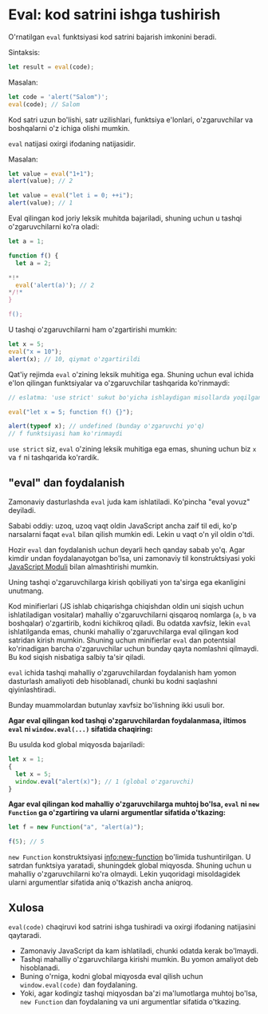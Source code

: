 # Eval: kod satrini ishga tushirish

O'rnatilgan `eval` funktsiyasi kod satrini bajarish imkonini beradi.

Sintaksis:

```js
let result = eval(code);
```

Masalan:

```js run
let code = 'alert("Salom")';
eval(code); // Salom
```

Kod satri uzun bo'lishi, satr uzilishlari, funktsiya e'lonlari, o'zgaruvchilar va boshqalarni o'z ichiga olishi mumkin.

`eval` natijasi oxirgi ifodaning natijasidir.

Masalan:

```js run
let value = eval("1+1");
alert(value); // 2
```

```js run
let value = eval("let i = 0; ++i");
alert(value); // 1
```

Eval qilingan kod joriy leksik muhitda bajariladi, shuning uchun u tashqi o'zgaruvchilarni ko'ra oladi:

```js run no-beautify
let a = 1;

function f() {
  let a = 2;

*!*
  eval('alert(a)'); // 2
*/!*
}

f();
```

U tashqi o'zgaruvchilarni ham o'zgartirishi mumkin:

```js untrusted refresh run
let x = 5;
eval("x = 10");
alert(x); // 10, qiymat o'zgartirildi
```

Qat'iy rejimda `eval` o'zining leksik muhitiga ega. Shuning uchun eval ichida e'lon qilingan funktsiyalar va o'zgaruvchilar tashqarida ko'rinmaydi:

```js untrusted refresh run
// eslatma: 'use strict' sukut bo'yicha ishlaydigan misollarda yoqilgan

eval("let x = 5; function f() {}");

alert(typeof x); // undefined (bunday o'zgaruvchi yo'q)
// f funktsiyasi ham ko'rinmaydi
```

`use strict` siz, `eval` o'zining leksik muhitiga ega emas, shuning uchun biz `x` va `f` ni tashqarida ko'rardik.

## "eval" dan foydalanish

Zamonaviy dasturlashda `eval` juda kam ishlatiladi. Ko'pincha "eval yovuz" deyiladi.

Sababi oddiy: uzoq, uzoq vaqt oldin JavaScript ancha zaif til edi, ko'p narsalarni faqat `eval` bilan qilish mumkin edi. Lekin u vaqt o'n yil oldin o'tdi.

Hozir `eval` dan foydalanish uchun deyarli hech qanday sabab yo'q. Agar kimdir undan foydalanayotgan bo'lsa, uni zamonaviy til konstruktsiyasi yoki [JavaScript Moduli](info:modules) bilan almashtirishi mumkin.

Uning tashqi o'zgaruvchilarga kirish qobiliyati yon ta'sirga ega ekanligini unutmang.

Kod minifierlari (JS ishlab chiqarishga chiqishdan oldin uni siqish uchun ishlatiladigan vositalar) mahalliy o'zgaruvchilarni qisqaroq nomlarga (`a`, `b` va boshqalar) o'zgartirib, kodni kichikroq qiladi. Bu odatda xavfsiz, lekin `eval` ishlatilganda emas, chunki mahalliy o'zgaruvchilarga eval qilingan kod satridan kirish mumkin. Shuning uchun minifierlar `eval` dan potentsial ko'rinadigan barcha o'zgaruvchilar uchun bunday qayta nomlashni qilmaydi. Bu kod siqish nisbatiga salbiy ta'sir qiladi.

`eval` ichida tashqi mahalliy o'zgaruvchilardan foydalanish ham yomon dasturlash amaliyoti deb hisoblanadi, chunki bu kodni saqlashni qiyinlashtiradi.

Bunday muammolardan butunlay xavfsiz bo'lishning ikki usuli bor.

**Agar eval qilingan kod tashqi o'zgaruvchilardan foydalanmasa, iltimos `eval` ni `window.eval(...)` sifatida chaqiring:**

Bu usulda kod global miqyosda bajariladi:

```js untrusted refresh run
let x = 1;
{
  let x = 5;
  window.eval("alert(x)"); // 1 (global o'zgaruvchi)
}
```

**Agar eval qilingan kod mahalliy o'zgaruvchilarga muhtoj bo'lsa, `eval` ni `new Function` ga o'zgartiring va ularni argumentlar sifatida o'tkazing:**

```js run
let f = new Function("a", "alert(a)");

f(5); // 5
```

`new Function` konstruktsiyasi <info:new-function> bo'limida tushuntirilgan. U satrdan funktsiya yaratadi, shuningdek global miqyosda. Shuning uchun u mahalliy o'zgaruvchilarni ko'ra olmaydi. Lekin yuqoridagi misoldagidek ularni argumentlar sifatida aniq o'tkazish ancha aniqroq.

## Xulosa

`eval(code)` chaqiruvi kod satrini ishga tushiradi va oxirgi ifodaning natijasini qaytaradi.

- Zamonaviy JavaScript da kam ishlatiladi, chunki odatda kerak bo'lmaydi.
- Tashqi mahalliy o'zgaruvchilarga kirishi mumkin. Bu yomon amaliyot deb hisoblanadi.
- Buning o'rniga, kodni global miqyosda eval qilish uchun `window.eval(code)` dan foydalaning.
- Yoki, agar kodingiz tashqi miqyosdan ba'zi ma'lumotlarga muhtoj bo'lsa, `new Function` dan foydalaning va uni argumentlar sifatida o'tkazing.
